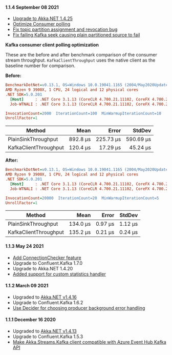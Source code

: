 #### 1.1.4 September 08 2021 ####

* [Upgrade to Akka.NET 1.4.25](https://github.com/akkadotnet/akka.net/releases/tag/1.4.25)
* [Optimize Consumer polling](https://github.com/akkadotnet/Akka.Streams.Kafka/pull/217)
* [Fix topic partition assignment and revocation bug](https://github.com/akkadotnet/Akka.Streams.Kafka/pull/221)
* [Fix failing Kafka seek causing plain partitioned source to fail](https://github.com/akkadotnet/Akka.Streams.Kafka/pull/225)

__Kafka consumer client polling optimization__

These are the before and after benchmark comparison of the consumer stream throughput.
`KafkaClientThroughput` uses the native client as the baseline number for comparison.

__Before:__
``` ini
BenchmarkDotNet=v0.13.1, OS=Windows 10.0.19041.1165 (2004/May2020Update/20H1)
AMD Ryzen 9 3900X, 1 CPU, 24 logical and 12 physical cores
.NET SDK=5.0.201
  [Host]     : .NET Core 3.1.13 (CoreCLR 4.700.21.11102, CoreFX 4.700.21.11602), X64 RyuJIT
  Job-WTNALI : .NET Core 3.1.13 (CoreCLR 4.700.21.11102, CoreFX 4.700.21.11602), X64 RyuJIT

InvocationCount=2000  IterationCount=100  MinWarmupIterationCount=10  
UnrollFactor=1  
```

|                Method |     Mean |     Error |    StdDev |
|---------------------- |---------:|----------:|----------:|
|   PlainSinkThroughput | 892.8 μs | 225.73 μs | 590.69 μs |
| KafkaClientThroughput | 120.4 μs |  17.29 μs |  45.24 μs |


__After:__
``` ini
BenchmarkDotNet=v0.13.1, OS=Windows 10.0.19041.1165 (2004/May2020Update/20H1)
AMD Ryzen 9 3900X, 1 CPU, 24 logical and 12 physical cores
.NET SDK=5.0.201
  [Host]     : .NET Core 3.1.13 (CoreCLR 4.700.21.11102, CoreFX 4.700.21.11602), X64 RyuJIT
  Job-WTNALI : .NET Core 3.1.13 (CoreCLR 4.700.21.11102, CoreFX 4.700.21.11602), X64 RyuJIT

InvocationCount=20000  IterationCount=20  MinWarmupIterationCount=5  
UnrollFactor=1  
```

|                Method |     Mean |   Error |  StdDev |
|---------------------- |---------:|--------:|--------:|
|   PlainSinkThroughput | 134.0 μs | 0.97 μs | 1.12 μs |
| KafkaClientThroughput | 135.2 μs | 0.21 μs | 0.24 μs |


#### 1.1.3 May 24 2021 ####

* [Add ConnectionChecker feature](https://github.com/akkadotnet/Akka.Streams.Kafka/pull/190)
* Upgrade to Confluent.Kafka 1.7.0
* Upgrade to Akka.NET 1.4.20
* [Added support for custom statistics handler](https://github.com/akkadotnet/Akka.Streams.Kafka/pull/204)

#### 1.1.2 March 09 2021 ####

* Upgraded to [Akka.NET v1.4.16](https://github.com/akkadotnet/akka.net/releases/tag/1.4.16)
* Upgrade to Confluent.Kafka 1.6.2
* [Use Decider for choosing producer background error handling](https://github.com/akkadotnet/Akka.Streams.Kafka/pull/185)

#### 1.1.1 December 16 2020 ####

* Upgraded to [Akka.NET v1.4.13](https://github.com/akkadotnet/akka.net/releases/tag/1.4.13)
* Upgrade to Confluent.Kafka 1.5.3
* [Make Akka.Streams.Kafka client compatible with Azure Event Hub Kafka API](https://github.com/akkadotnet/Akka.Streams.Kafka/pull/167)
